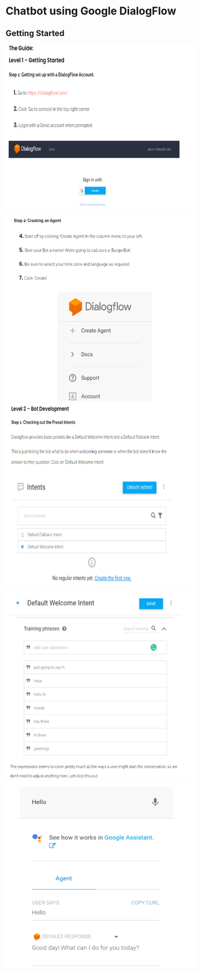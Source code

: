 # Chatbot using Google DialogFlow 

<h2>Getting Started</h2>
<img src="/01.PNG" alt="" width="1000" height="450">
<img src="/02.PNG" alt="" width="1000" height="500">
<img src="/03.PNG" alt="" width="1000" height="500">
<img src="/04.PNG" alt="" width="1000" height="500">
<img src="/05.PNG" alt="" width="1000" height="500">
